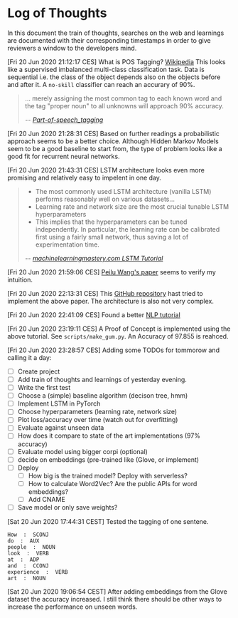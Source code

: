 # Log of Thoughts
In this document the train of thoughts, searches on the web and learnings are
documented with their corresponding timestamps in order to give reviewers a
window to the developers mind.


[Fri 20 Jun 2020 21:12:17 CES]
What is POS Tagging?
[Wikipedia](https://en.wikipedia.org/wiki/Part-of-speech_tagging)
This looks like a supervised imbalanced multi-class classification task.
Data is sequential i.e. the class of the object depends also on the objects
before and after it. A `no-skill` classifier can reach an accurary of 90%.

> ... merely assigning the most common tag to each known word and the tag "proper noun" to all unknowns will approach 90% accuracy.
>
> -- <cite>[Part-of-speech_tagging](https://en.wikipedia.org/wiki/Part-of-speech_tagging)</cite>

[Fri 20 Jun 2020 21:28:31 CES]
Based on further readings a probabilistic approach seems to be a better choice.
Although Hidden Markov Models seem to be a good baseline to start from, the type
of problem looks like a good fit for recurrent neural networks.

[Fri 20 Jun 2020 21:43:31 CES]
LSTM architecture looks even more promising and relatively easy to impelent in
one day.

> - The most commonly used LSTM architecture (vanilla LSTM) performs reasonably
well on various datasets…
> - Learning rate and network size are the most crucial tunable LSTM 
hyperparameters
> - This implies that the hyperparameters can be tuned independently. In 
particular, the learning rate can be calibrated first using a fairly small 
network, thus saving a lot of experimentation time.
>
> -- <cite>[machinelearningmastery.com LSTM Tutorial](https://machinelearningmastery.com/gentle-introduction-long-short-term-memory-networks-experts/)</cite>

[Fri 20 Jun 2020 21:59:06 CES]
[Peilu Wang's paper](https://arxiv.org/pdf/1510.06168.pdf) seems to verify my 
intuition.

[Fri 20 Jun 2020 22:13:31 CES]
This [GitHub repository](https://github.com/aneesh-joshi/LSTM_POS_Tagger) hast 
tried to implement the above paper. The architecture is also not very complex.

[Fri 20 Jun 2020 22:41:09 CES]
Found a better [NLP tutorial](https://nlpforhackers.io/lstm-pos-tagger-keras/)

[Fri 20 Jun 2020 23:19:11 CES]
A Proof of Concept is implemented using the above tutorial.
See `scripts/make_gum.py`. An Accuracy of 97.855 is reahced.

[Fri 20 Jun 2020 23:28:57 CES]
Adding some TODOs for tommorow and calling it a day:
- [ ] Create project
- [ ] Add train of thoughts and learnings of yesterday evening.
- [ ] Write the first test
- [ ] Choose a (simple) baseline algorithm (decison tree, hmm)
- [ ] Implement LSTM in PyTorch
- [ ] Choose hyperparameters (learning rate, network size)
- [ ] Plot loss/accuracy over time (watch out for overfitting)
- [ ] Evaluate against unseen data
- [ ] How does it compare to state of the art implementations (97% accuracy)
- [ ] Evaluate model using bigger corpi (optional)
- [ ] decide on embeddings (pre-trained like (Glove, or implement)
- [ ] Deploy
    - [ ] How big is the trained model? Deploy with serverless?
    - [ ] How to calculate Word2Vec? Are the public APIs for word embeddings?
    - [ ] Add CNAME
- [ ] Save model or only save weights?

[Sat 20 Jun 2020 17:44:31 CEST]
Tested the tagging of one sentene.
```
How  :  SCONJ
do  :  AUX
people  :  NOUN
look  :  VERB
at  :  ADP
and  :  CCONJ
experience  :  VERB
art  :  NOUN
```

[Sat 20 Jun 2020 19:06:54 CEST] After adding embeddings from the Glove dataset
the accuracy increased. I still think there should be other ways to increase
the performance on unseen words.